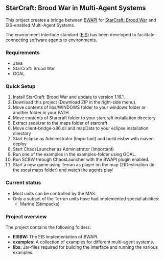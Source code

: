 ## StarCraft: Brood War in Multi-Agent Systems

This project creates a bridge between [BWAPI](https://code.google.com/p/bwapi/ "BWAPI") for [StarCraft: Brood War](http://us.blizzard.com/en-us/games/sc/ "StarCraft: Brood War") and EIS-enabled Multi-Agent Systems. 

The environment interface standard ([EIS](https://github.com/eishub/eis/wiki "EIS")) has been developed to facilitate connecting software agents to environments. 

### Requirements
* Java
* StarCraft: Brood War
* GOAL

### Quick Setup
1. Install StarCraft: Brood War and update to version 1.16.1.
3. Download this project (Download ZIP in the right-side menu).
4. Move contents of libs/WINDOWS folder to your windows folder or another folder in your PATH
5. Move contents of Starcraft folder to your starcraft installation directory
6. Extract sscai.rar to the maps folder of starcraft
7. Move client-bridge-x86.dll and mapData to your eclipse installation directory
8. Start Eclipse as Administrator (Important) and build eisbw with maven deploy
9. Start ChaosLauncher as Administrator (Important)
10. Run one of the examples in the examples-folder using GOAL.
11. Run SCBW through ChaosLauncher with the BWAPI plugin enabled.
12. Start a new game using Terran as player on the map (2)Destination (in the sscai maps folder) and watch the agents play!

### Current status

- Most units can be controlled by the MAS.
- Only a subset of the Terran units have had implemented special abilities:
	- Marine (Stimpacks)

### Project overview
The project contains the following folders:

* **EISBW:** The EIS implementation of BWAPI. 
* **examples:** A collection of examples for different multi-agent systems.
* **libs:** Jar-files required for building the interface and running the various examples.
